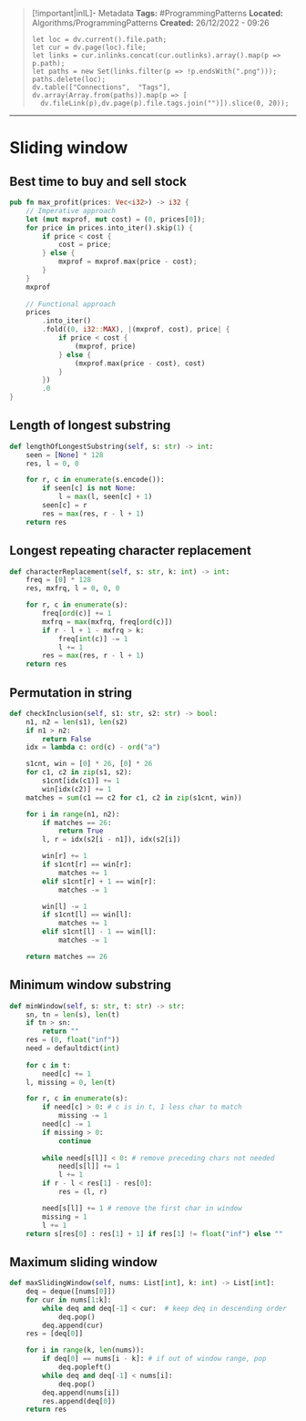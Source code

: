 > [!important|inIL]- Metadata
> **Tags:** #ProgrammingPatterns 
> **Located:** Algorithms/ProgrammingPatterns
> **Created:** 26/12/2022 - 09:26
> ```dataviewjs
>let loc = dv.current().file.path;
>let cur = dv.page(loc).file;
>let links = cur.inlinks.concat(cur.outlinks).array().map(p => p.path);
>let paths = new Set(links.filter(p => !p.endsWith(".png")));
>paths.delete(loc);
>dv.table(["Connections",  "Tags"], dv.array(Array.from(paths)).map(p => [
>   dv.fileLink(p),dv.page(p).file.tags.join("")]).slice(0, 20));
> ```

___
# Sliding window
## Best time to buy and sell stock 
```rust
pub fn max_profit(prices: Vec<i32>) -> i32 {
    // Imperative approach
    let (mut mxprof, mut cost) = (0, prices[0]);
    for price in prices.into_iter().skip(1) {
        if price < cost {
            cost = price;
        } else {
            mxprof = mxprof.max(price - cost);
        }
    }
    mxprof
    
    // Functional approach 
    prices
        .into_iter()
        .fold((0, i32::MAX), |(mxprof, cost), price| {
            if price < cost {
                (mxprof, price)
            } else {
                (mxprof.max(price - cost), cost)
            }
        })
        .0
}
```

## Length of longest substring
```python
def lengthOfLongestSubstring(self, s: str) -> int:
    seen = [None] * 128
    res, l = 0, 0

    for r, c in enumerate(s.encode()):
        if seen[c] is not None:
            l = max(l, seen[c] + 1)
        seen[c] = r
        res = max(res, r - l + 1)
    return res
```

## Longest repeating character replacement 
```python
def characterReplacement(self, s: str, k: int) -> int:
    freq = [0] * 128
    res, mxfrq, l = 0, 0, 0

    for r, c in enumerate(s):
        freq[ord(c)] += 1
        mxfrq = max(mxfrq, freq[ord(c)])
        if r - l + 1 - mxfrq > k:
            freq[int(c)] -= 1
            l += 1
        res = max(res, r - l + 1)
    return res
```

## Permutation in string 
```python
def checkInclusion(self, s1: str, s2: str) -> bool:
    n1, n2 = len(s1), len(s2)
    if n1 > n2:
        return False
    idx = lambda c: ord(c) - ord("a")

    s1cnt, win = [0] * 26, [0] * 26
    for c1, c2 in zip(s1, s2):
        s1cnt[idx(c1)] += 1
        win[idx(c2)] += 1
    matches = sum(c1 == c2 for c1, c2 in zip(s1cnt, win))

    for i in range(n1, n2):
        if matches == 26:
            return True
        l, r = idx(s2[i - n1]), idx(s2[i])

        win[r] += 1
        if s1cnt[r] == win[r]:
            matches += 1
        elif s1cnt[r] + 1 == win[r]:
            matches -= 1

        win[l] -= 1
        if s1cnt[l] == win[l]:
            matches += 1
        elif s1cnt[l] - 1 == win[l]:
            matches -= 1

    return matches == 26
```

## Minimum window substring
```python
def minWindow(self, s: str, t: str) -> str:
    sn, tn = len(s), len(t)
    if tn > sn:
        return ""
    res = (0, float("inf"))
    need = defaultdict(int)
    
    for c in t:
        need[c] += 1
    l, missing = 0, len(t)

    for r, c in enumerate(s):
        if need[c] > 0: # c is in t, 1 less char to match
            missing -= 1
        need[c] -= 1
        if missing > 0: 
            continue
        
        while need[s[l]] < 0: # remove preceding chars not needed
            need[s[l]] += 1
            l += 1
        if r - l < res[1] - res[0]: 
            res = (l, r)

        need[s[l]] += 1 # remove the first char in window
        missing = 1
        l += 1
    return s[res[0] : res[1] + 1] if res[1] != float("inf") else ""
```


## Maximum sliding window 
```python
def maxSlidingWindow(self, nums: List[int], k: int) -> List[int]:
    deq = deque([nums[0]])
    for cur in nums[1:k]:
        while deq and deq[-1] < cur:  # keep deq in descending order
            deq.pop()
        deq.append(cur)
    res = [deq[0]]

    for i in range(k, len(nums)):
        if deq[0] == nums[i - k]: # if out of window range, pop
            deq.popleft()
        while deq and deq[-1] < nums[i]:
            deq.pop()
        deq.append(nums[i])
        res.append(deq[0])
    return res
```